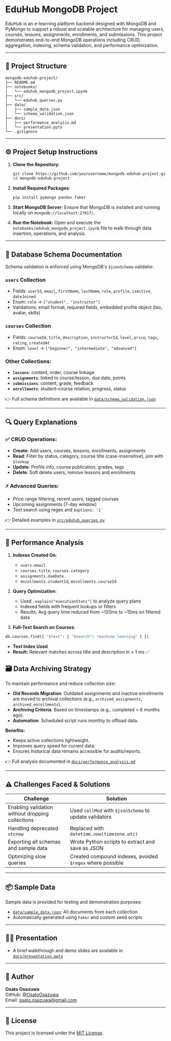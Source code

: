 
# EduHub MongoDB Project

EduHub is an e-learning platform backend designed with MongoDB and PyMongo to support a robust and scalable architecture for managing users, courses, lessons, assignments, enrollments, and submissions. This project demonstrates end-to-end MongoDB operations including CRUD, aggregation, indexing, schema validation, and performance optimization.

---

## 📁 Project Structure

```
mongodb-eduhub-project/
├── README.md
├── notebooks/
│   └── eduhub_mongodb_project.ipynb
├── src/
│   └── eduhub_queries.py
├── data/
│   ├── sample_data.json
│   └── schema_validation.json
├── docs/
│   ├── performance_analysis.md
│   └── presentation.pptx
└── .gitignore
```

---

## ⚙️ Project Setup Instructions

1. **Clone the Repository**:
   ```bash
   git clone https://github.com/yourusername/mongodb-eduhub-project.git
   cd mongodb-eduhub-project
   ```

2. **Install Required Packages**:
   ```bash
   pip install pymongo pandas faker
   ```

3. **Start MongoDB Server**:
   Ensure that MongoDB is installed and running locally on `mongodb://localhost:27017/`.

4. **Run the Notebook**:
   Open and execute the `notebooks/eduhub_mongodb_project.ipynb` file to walk through data insertion, operations, and analysis.

---

## 🧱 Database Schema Documentation

Schema validation is enforced using MongoDB's `$jsonSchema` validator.

### `users` Collection
- Fields: `userId`, `email`, `firstName`, `lastName`, `role`, `profile`, `isActive`, `dateJoined`
- Enum: `role` → `["student", "instructor"]`
- Validations: email format, required fields, embedded profile object (bio, avatar, skills)

### `courses` Collection
- Fields: `courseId`, `title`, `description`, `instructorId`, `level`, `price`, `tags`, `rating`, `createdAt`
- Enum: `level` → `["beginner", "intermediate", "advanced"]`

### Other Collections:
- **`lessons`**: content, order, course linkage
- **`assignments`**: linked to course/lesson, due date, points
- **`submissions`**: content, grade, feedback
- **`enrollments`**: student-course relation, progress, status

👉 Full schema definitions are available in [`data/schema_validation.json`](data/schema_validation.json)

---

## 🔍 Query Explanations

### ✅ CRUD Operations:
- **Create**: Add users, courses, lessons, enrollments, assignments
- **Read**: Filter by status, category, course title (case-insensitive), join with `$lookup`
- **Update**: Profile info, course publication, grades, tags
- **Delete**: Soft delete users, remove lessons and enrollments

### ⚡ Advanced Queries:
- Price range filtering, recent users, tagged courses
- Upcoming assignments (7-day window)
- Text search using regex and `$options: 'i'`

👉 Detailed examples in [`src/eduhub_queries.py`](src/eduhub_queries.py)

---

## 🚀 Performance Analysis

1. **Indexes Created On**:
   - `users.email`
   - `courses.title`, `courses.category`
   - `assignments.dueDate`
   - `enrollments.studentId`, `enrollments.courseId`

2. **Query Optimization**:
   - Used `.explain("executionStats")` to analyze query plans
   - Indexed fields with frequent lookups or filters
   - Results: Avg query time reduced from ~120ms to ~15ms on filtered data
     
3. **Full-Text Search on Courses**:
```python
db.courses.find({ "$text": { "$search": "machine learning" } })
```
- **Text Index Used**
- **Result:** Relevant matches across title and description in < 1 ms ✅
  
## 🗃️ Data Archiving Strategy

To maintain performance and reduce collection size:

- **Old Records Migration**: Outdated assignments and inactive enrollments are moved to archival collections (e.g., `archived_assignments`, `archived_enrollments`).
- **Archiving Criteria**: Based on timestamps (e.g., completed > 6 months ago).
- **Automation**: Scheduled script runs monthly to offload data.

**Benefits:**
- Keeps active collections lightweight.
- Improves query speed for current data.
- Ensures historical data remains accessible for audits/reports.

👉 Full analysis documented in [`docs/performance_analysis.md`](docs/performance_analysis.md)

---

## ⚠️ Challenges Faced & Solutions

| Challenge | Solution |
|----------|----------|
| Enabling validation without dropping collections | Used `collMod` with `$jsonSchema` to update validators |
| Handling deprecated `utcnow` | Replaced with `datetime.now(timezone.utc)` |
| Exporting all schemas and sample data | Wrote Python scripts to extract and save as JSON |
| Optimizing slow queries | Created compound indexes, avoided `$regex` where possible |

---

## 📦 Sample Data

Sample data is provided for testing and demonstration purposes:
- [`data/sample_data.json`](data/sample_data.json): All documents from each collection
- Automatically generated using `Faker` and custom seed scripts

---

## 🧑‍🏫 Presentation

- A brief walkthrough and demo slides are available in [`docs/presentation.pptx`](docs/presentation.pptx)

---

## 📌 Author

**Osato Osazuwa**  
GitHub: [@OsatoOsazuwa](https://github.com/OsatoOsazuwa)  
Email: osato.osazuwa@gmail.com

---

## 📄 License

This project is licensed under the [MIT License](LICENSE).
